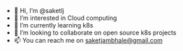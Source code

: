 - 👋 Hi, I’m @saketlj
- 👀 I’m interested in Cloud computing 
- 🌱 I’m currently learning k8s
- 💞️ I’m looking to collaborate on open source k8s projects 
- 📫 You can reach me on saketjambhale@gmail.com

